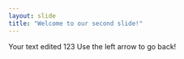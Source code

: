 ```yaml
---
layout: slide
title: "Welcome to our second slide!"
---
```

Your text edited 123
Use the left arrow to go back!

